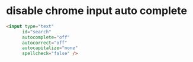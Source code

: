 
# disable chrome input auto complete

```html
<input type="text"
      id="search"
      autocomplete="off"
      autocorrect="off"
      autocapitalize="none"
      spellcheck="false" />
```
